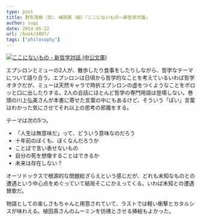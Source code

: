```yaml
---
type: post
title: 野矢茂樹（文）、植田真（絵）『ここにないもの〜新哲学対論』
author: sugi
date: 2014-05-22
url: /book/4807/
tags: ["philosophy"]
---
```

<a href="http://www.amazon.co.jp/exec/obidos/ASIN/4122059437/chezsugi-22/ref=nosim/" onclick="_gaq.push(['_trackEvent', 'outbound-article', 'http://www.amazon.co.jp/exec/obidos/ASIN/4122059437/chezsugi-22/ref=nosim/', '']);" name="amazletlink" target="_blank"><img src="http://i0.wp.com/ecx.images-amazon.com/images/I/51v1jlZ%2Bc8L._SL160_.jpg?w=660" alt="ここにないもの - 新哲学対話 (中公文庫)" class="alignleft"  data-recalc-dims="1" /></a>

エプシロンとミューの2人が、散歩したり食事をしたりしながら、哲学なテーマについて語り合う。エプシロンは日頃から哲学的なことを考えているいわば哲学オタクだが、ミューは天然キャラで時折エプシロンの虚をつくようなことをポロッと口に出したりする。2人の会話にほとんど哲学の専門用語は登場しない。巻頭の川上弘美さんが本書に寄せた言葉の中にもあるけど、そういう「ぽい」言葉はわかった気にさせてそれ以上の思考の邪魔をする。

テーマは次の5つ。

  * 「人生は無意味だ」って、どういう意味なのだろう
  * 十年前のぼくも、ぼくなんだろうか
  * ことばで言い表せないもの
  * 自分の死を想像することはできるか
  * 未来は存在しない？

オーソドックスで根源的な問題総ざらえという感じだが、どれも未知なものとの遭遇という中心点をめぐっていて結局そこにかえってくる。いわば未知との遭遇賛歌だ。

物語としての楽しさもちゃんと用意されていて、ラストでは軽い衝撃とカタルシスが味わえる。植田真さんのムーミンを彷彿とさせる挿絵もよかった。
